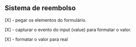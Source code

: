 ## Sistema de reembolso

[X] - pegar os elementos do formulário.
  <!-- Ex. const amount = documento.getElementById("amount") -->

[X] - capturar o evento do input (value) para formatar o valor.
  <!-- 1) Fazer uma validação com regex para aceitar só NUMEROS no input -->
  <!-- 2) Transformar o valor em CENTAVOS -->
  <!-- 3) Atualizar o valor do input -->

[X] - formatar o valor para real 
  <!-- Returna o valor convertido p string usando >> the current locale <<  -->